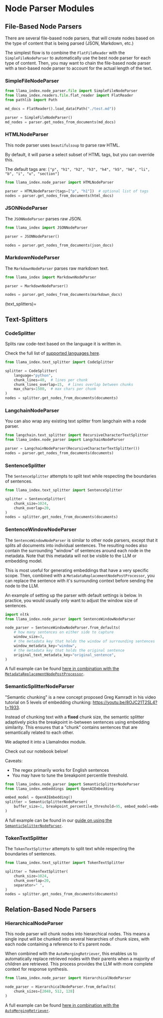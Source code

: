 # Node Parser Modules

## File-Based Node Parsers

There are several file-based node parsers, that will create nodes based on the type of content that is being parsed (JSON, Markdown, etc.)

The simplest flow is to combine the `FlatFileReader` with the `SimpleFileNodeParser` to automatically use the best node parser for each type of content. Then, you may want to chain the file-based node parser with a text-based node parser to account for the actual length of the text.

### SimpleFileNodeParser

```python
from llama_index.node_parser.file import SimpleFileNodeParser
from llama_index.readers.file.flat_reader import FlatReader
from pathlib import Path

md_docs = FlatReader().load_data(Path("./test.md"))

parser = SimpleFileNodeParser()
md_nodes = parser.get_nodes_from_documents(md_docs)
```

### HTMLNodeParser

This node parser uses `beautifulsoup` to parse raw HTML.

By default, it will parse a select subset of HTML tags, but you can override this.

The default tags are: `["p", "h1", "h2", "h3", "h4", "h5", "h6", "li", "b", "i", "u", "section"]`

```python
from llama_index.node_parser import HTMLNodeParser

parser = HTMLNodeParser(tags=["p", "h1"])  # optional list of tags
nodes = parser.get_nodes_from_documents(html_docs)
```

### JSONNodeParser

The `JSONNodeParser` parses raw JSON.

```python
from llama_index import JSONNodeParser

parser = JSONNodeParser()

nodes = parser.get_nodes_from_documents(json_docs)
```

### MarkdownNodeParser

The `MarkdownNodeParser` parses raw markdown text.

```python
from llama_index import MarkdownNodeParser

parser = MarkdownNodeParser()

nodes = parser.get_nodes_from_documents(markdown_docs)
```

(text_splitters)=

## Text-Splitters

### CodeSplitter

Splits raw code-text based on the language it is written in.

Check the full list of [supported languages here](https://github.com/grantjenks/py-tree-sitter-languages#license).

```python
from llama_index.text_splitter import CodeSplitter

splitter = CodeSplitter(
    language="python",
    chunk_lines=40,  # lines per chunk
    chunk_lines_overlap=15,  # lines overlap between chunks
    max_chars=1500,  # max chars per chunk
)
nodes = splitter.get_nodes_from_documents(documents)
```

### LangchainNodeParser

You can also wrap any existing text splitter from langchain with a node parser.

```python
from langchain.text_splitter import RecursiveCharacterTextSplitter
from llama_index.node_parser import LangchainNodeParser

parser = LangchainNodeParser(RecursiveCharacterTextSplitter())
nodes = parser.get_nodes_from_documents(documents)
```

### SentenceSplitter

The `SentenceSplitter` attempts to split text while respecting the boundaries of sentences.

```python
from llama_index.text_splitter import SentenceSplitter

splitter = SentenceSplitter(
    chunk_size=1024,
    chunk_overlap=20,
)
nodes = splitter.get_nodes_from_documents(documents)
```

### SentenceWindowNodeParser

The `SentenceWindowNodeParser` is similar to other node parsers, except that it splits all documents into individual sentences. The resulting nodes also contain the surrounding "window" of sentences around each node in the metadata. Note that this metadata will not be visible to the LLM or embedding model.

This is most useful for generating embeddings that have a very specific scope. Then, combined with a `MetadataReplacementNodePostProcessor`, you can replace the sentence with it's surrounding context before sending the node to the LLM.

An example of setting up the parser with default settings is below. In practice, you would usually only want to adjust the window size of sentences.

```python
import nltk
from llama_index.node_parser import SentenceWindowNodeParser

node_parser = SentenceWindowNodeParser.from_defaults(
    # how many sentences on either side to capture
    window_size=3,
    # the metadata key that holds the window of surrounding sentences
    window_metadata_key="window",
    # the metadata key that holds the original sentence
    original_text_metadata_key="original_sentence",
)
```

A full example can be found [here in combination with the `MetadataReplacementNodePostProcessor`](/examples/node_postprocessor/MetadataReplacementDemo.ipynb).

### SemanticSplitterNodeParser

"Semantic chunking" is a new concept proposed Greg Kamradt in his video tutorial on 5 levels of embedding chunking: https://youtu.be/8OJC21T2SL4?t=1933.

Instead of chunking text with a **fixed** chunk size, the semantic splitter adaptively picks the breakpoint in-between sentences using embedding similarity. This ensures that a "chunk" contains sentences that are semantically related to each other.

We adapted it into a LlamaIndex module.

Check out our notebook below!

Caveats:

- The regex primarily works for English sentences
- You may have to tune the breakpoint percentile threshold.

```python
from llama_index.node_parser import SemanticSplitterNodeParser
from llama_index.embeddings import OpenAIEmbedding

embed_model = OpenAIEmbedding()
splitter = SemanticSplitterNodeParser(
    buffer_size=1, breakpoint_percentile_threshold=95, embed_model=embed_model
)
```

A full example can be found in our [guide on using the `SemanticSplitterNodeParser`](/examples/node_parsers/semantic_chunking.ipynb).

### TokenTextSplitter

The `TokenTextSplitter` attempts to split text while respecting the boundaries of sentences.

```python
from llama_index.text_splitter import TokenTextSplitter

splitter = TokenTextSplitter(
    chunk_size=1024,
    chunk_overlap=20,
    separator=" ",
)
nodes = splitter.get_nodes_from_documents(documents)
```

## Relation-Based Node Parsers

### HierarchicalNodeParser

This node parser will chunk nodes into hierarchical nodes. This means a single input will be chunked into several hierarchies of chunk sizes, with each node containing a reference to it's parent node.

When combined with the `AutoMergingRetriever`, this enables us to automatically replace retrieved nodes with their parents when a majority of children are retrieved. This process provides the LLM with more complete context for response synthesis.

```python
from llama_index.node_parser import HierarchicalNodeParser

node_parser = HierarchicalNodeParser.from_defaults(
    chunk_sizes=[2048, 512, 128]
)
```

A full example can be found [here in combination with the `AutoMergingRetriever`](/examples/retrievers/auto_merging_retriever.ipynb).
